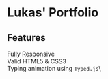 # Lukas' Portfolio 


## Features 

Fully Responsive\
Valid HTML5 & CSS3\
Typing animation using `Typed.js`\

